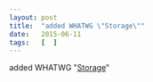 ```yaml
---
layout: post
title:  "added WHATWG \"Storage\""
date:   2015-06-11
tags:   [  ]
---
```


added WHATWG "[Storage](https://storage.spec.whatwg.org/)"

